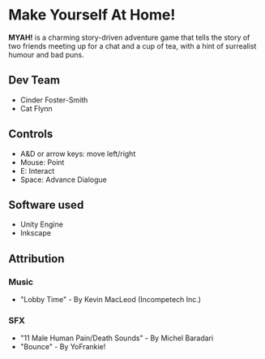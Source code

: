 # Make Yourself At Home!
**MYAH!** is a charming story-driven adventure game that tells the story of two friends meeting up for a chat and a cup of tea, with a hint of surrealist humour and bad puns.

## Dev Team
* Cinder Foster-Smith
* Cat Flynn

## Controls
* A&D or arrow keys: move left/right
* Mouse: Point
* E: Interact
* Space: Advance Dialogue

## Software used
* Unity Engine
* Inkscape

## Attribution
### Music
* "Lobby Time" - By Kevin MacLeod (Incompetech Inc.)

### SFX
* "11 Male Human Pain/Death Sounds" - By Michel Baradari
* "Bounce" - By YoFrankie!

